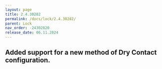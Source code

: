 ```yaml
---
layout: page
title: 2.4.30282
permalink: /docs/lock/2.4.30282/
parent: Lock
nav_order: -24302820
release_date: 06.11.2024
---
```


## Added support for a new method of Dry Contact configuration.

